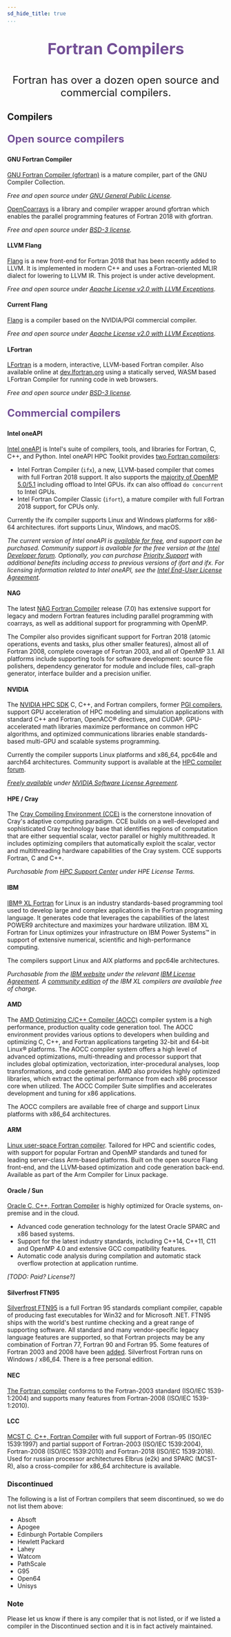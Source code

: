 ```yaml
---
sd_hide_title: true
...
```


<p style="text-align: center;font-size:36px;color:#734f96;"><b>Fortran Compilers</b></p>
<p style="text-align: center;font-size:24px;">Fortran has over a dozen open source and commercial compilers.</p>

## Compilers

<p style="font-size:24px;color:#734f96;"><b>Open source compilers</b></p>

<h4> <b> GNU Fortran Compiler</b></h4>

[GNU Fortran Compiler (gfortran)](https://gcc.gnu.org/fortran/) is a mature
compiler, part of the GNU Compiler Collection.

*Free and open source under
[GNU General Public License](https://gcc.gnu.org/onlinedocs/gcc-4.2.4/gfortran/Copying.html#Copying).*

[OpenCoarrays](http://www.opencoarrays.org/) is a library and compiler wrapper
around gfortran which enables the parallel programming features of Fortran 2018
with gfortran.

*Free and open source under
[BSD-3 license](https://github.com/sourceryinstitute/OpenCoarrays/blob/main/LICENSE).*

<h4> <b> LLVM Flang</b></h4>

[Flang](https://github.com/llvm/llvm-project/tree/main/flang)
is a new front-end for Fortran 2018 that has been recently
added to LLVM.
It is implemented in modern C++ and uses a Fortran-oriented MLIR dialect for lowering to LLVM IR.
This project is under active development.

*Free and open source under
[Apache License v2.0 with LLVM Exceptions](https://github.com/llvm/llvm-project/blob/main/flang/LICENSE.TXT).*

<h4> <b> Current Flang</b></h4>

[Flang](https://github.com/flang-compiler/flang) is a compiler based on the
NVIDIA/PGI commercial compiler.

*Free and open source under
[Apache License v2.0 with LLVM Exceptions](https://github.com/flang-compiler/flang/blob/master/LICENSE.txt).*

<h4> <b> LFortran </b></h4>

[LFortran](https://lfortran.org) is a modern, interactive, LLVM-based Fortran
compiler.
Also available online at [dev.lfortran.org](https://dev.lfortran.org/) using a statically served, WASM based LFortran Compiler for running code in web browsers.

*Free and open source under
[BSD-3 license](https://github.com/lfortran/lfortran/blob/main/LICENSE).*

<p style="font-size:24px;color:#734f96;"><b>Commercial compilers</b></p>

<h4> <b> Intel oneAPI</b></h4>

[Intel oneAPI](https://software.intel.com/content/www/us/en/develop/tools/oneapi/all-toolkits.html)
is Intel's suite of compilers, tools, and libraries for Fortran, C, C++, and
Python. Intel oneAPI HPC Toolkit provides
[two Fortran compilers](https://software.intel.com/content/www/us/en/develop/articles/intel-oneapi-fortran-compiler-release-notes.html):

- Intel Fortran Compiler (`ifx`), a new, LLVM-based compiler
  that comes with full Fortran 2018 support. It also supports the [majority of OpenMP 5.0/5.1](https://www.intel.com/content/www/us/en/developer/articles/technical/fortran-language-and-openmp-features-in-ifx.html) including offload to Intel GPUs. 
  ifx can also offload `do concurrent` to Intel GPUs.
- Intel Fortran Compiler Classic (`ifort`), a mature compiler
  with full Fortran 2018 support, for CPUs only.

Currently the ifx compiler supports Linux and Windows platforms for x86-64 architectures. ifort supports Linux, Windows, and macOS.

*The current version of Intel oneAPI is
[available for free](https://www.intel.com/content/www/us/en/developer/articles/tool/oneapi-standalone-components.html),
and support can be purchased.
Community support is available for the free version at the [Intel Developer forum](https://community.intel.com/t5/Intel-Fortran-Compiler/bd-p/fortran-compiler).
Optionally, you can purchase [Priority Support](https://www.intel.com/content/www/us/en/developer/get-help/priority-support.html) with additional benefits including access to previous versions of ifort and ifx.
For licensing information related to Intel oneAPI, see the
[Intel End-User License Agreement](https://www.intel.com/content/www/us/en/developer/articles/license/end-user-license-agreement.html)*.

<h4> <b> NAG </b></h4>

The latest [NAG Fortran Compiler](https://nag.com/nag-compiler)
release (7.0) has extensive support for legacy and modern Fortran features including parallel programming with coarrays, as well as additional support for programming with OpenMP.

The Compiler also provides significant support for Fortran 2018 (atomic
operations, events and tasks, plus other smaller features), almost all of
Fortran 2008, complete coverage of Fortran 2003, and all of OpenMP 3.1. All
platforms include supporting tools for software development: source file
polishers, dependency generator for module and include files, call-graph
generator, interface builder and a precision unifier.

<h4> <b> NVIDIA</b></h4>

The [NVIDIA HPC SDK](https://developer.nvidia.com/hpc-sdk) C, C++, and Fortran compilers, former [PGI compilers](https://www.pgroup.com/products/index.htm), support GPU acceleration of HPC modeling and simulation applications with standard C++ and Fortran, OpenACC® directives, and CUDA®. GPU-accelerated math libraries maximize performance on common HPC algorithms, and optimized communications libraries enable standards-based multi-GPU and scalable systems programming.

Currently the compiler supports Linux platforms and x86_64, ppc64le and aarch64 architectures.
Community support is available at the [HPC compiler forum](https://forums.developer.nvidia.com/c/accelerated-computing/hpc-compilers/nvc-nvc-and-nvfortran/313).

*[Freely available](https://developer.nvidia.com/hpc-sdk-downloads) under
[NVIDIA Software License Agreement](https://docs.nvidia.com/hpc-sdk/eula/index.html).*

<h4> <b> HPE / Cray</b></h4>

The [Cray Compiling Environment (CCE)](https://developer.hpe.com/platform/hpe-cray-programming-environment/home/)
is the cornerstone innovation of Cray's adaptive computing paradigm. CCE builds
on a well-developed and sophisticated Cray technology base that identifies
regions of computation that are either sequential scalar, vector parallel or
highly multithreaded. It includes optimizing compilers that automatically
exploit the scalar, vector and multithreading hardware capabilities of the Cray
system. CCE supports Fortran, C and C++.

*Purchasable from
[HPC Support Center](https://support.hpe.com/connect/s/product) under HPE
License Terms.*

<h4> <b> IBM </b></h4>

[IBM® XL Fortran](https://www.ibm.com/us-en/marketplace/xl-fortran-linux-compiler-power)
for Linux is an industry standards-based programming tool used to develop large
and complex applications in the Fortran programming language. It generates code
that leverages the capabilities of the latest POWER9 architecture and maximizes
your hardware utilization. IBM XL Fortran for Linux optimizes your
infrastructure on IBM Power Systems™ in support of extensive numerical,
scientific and high-performance computing.

The compilers support Linux and AIX platforms and ppc64le architectures.

*Purchasable from the
[IBM website](https://www.ibm.com/products/fortran-compiler-family) under the
relevant
[IBM License Agreement](https://www.ibm.com/about/software-licensing/us-en). A
[community edition](https://www.ibm.com/products/open-xl-fortran-linux-compiler-power)
of the IBM XL compilers are available free of charge.*

<h4> <b> AMD </b></h4>

The [AMD Optimizing C/C++ Compiler (AOCC)](https://developer.amd.com/amd-aocc/)
compiler system is a high performance, production quality code generation tool.
The AOCC environment provides various options to developers when building and
optimizing C, C++, and Fortran applications targeting 32-bit and 64-bit Linux®
platforms. The AOCC compiler system offers a high level of advanced
optimizations, multi-threading and processor support that includes global
optimization, vectorization, inter-procedural analyses, loop transformations,
and code generation. AMD also provides highly optimized libraries, which extract
the optimal performance from each x86 processor core when utilized. The AOCC
Compiler Suite simplifies and accelerates development and tuning for x86
applications.

The AOCC compilers are available free of charge and support Linux platforms with x86_64 architectures.

<h4> <b> ARM </b></h4>

[Linux user-space Fortran compiler](https://developer.arm.com/tools-and-software/server-and-hpc/compile/arm-compiler-for-linux/arm-fortran-compiler).
Tailored for HPC and scientific codes, with support for popular Fortran and
OpenMP standards and tuned for leading server-class Arm-based platforms. Built
on the open source Flang front-end, and the LLVM‑based optimization and code
generation back-end. Available as part of the Arm Compiler for Linux package.

<h4> <b> Oracle / Sun </b></h4>

[Oracle C, C++, Fortran Compiler](https://www.oracle.com/application-development/technologies/developerstudio-features.html)
is highly optimized for Oracle systems, on-premise and in the cloud.

- Advanced code generation technology for the latest Oracle SPARC and x86 based systems.
- Support for the latest industry standards, including C++14, C++11, C11 and OpenMP 4.0 and extensive GCC compatibility features.
- Automatic code analysis during compilation and automatic stack overflow protection at application runtime.

*[TODO: Paid? License?]*

<h4> <b> Silverfrost FTN95 </b></h4>

[Silverfrost FTN95](https://www.silverfrost.com/) is a full Fortran 95 standards
compliant compiler, capable of producing fast executables for Win32 and for
Microsoft .NET. FTN95 ships with the world's best runtime checking and a great
range of supporting software. All standard and many vendor-specific legacy
language features are supported, so that Fortran projects may be any combination
of Fortran 77, Fortran 90 and Fortran 95.
Some features of Fortran 2003 and 2008 have been [added](https://www.silverfrost.com/19/ftn95/support/ftn95_revision_history.aspx).
Silverfrost Fortran runs on Windows / x86_64. There is a free personal edition.

<h4> <b> NEC </b></h4>

[The Fortran compiler](https://www.nec.com/en/global/solutions/hpc/sx/tools.html)
conforms to the Fortran-2003 standard (ISO/IEC 1539-1:2004) and supports many
features from Fortran-2008 (ISO/IEC 1539-1:2010).

<h4> <b> LCC </b></h4>

[MCST C, C++, Fortran Compiler](http://mcst.ru/lcc) with full support of Fortran-95
(ISO/IEC 1539:1997) and partial support of Fortran-2003 (ISO/IEC 1539:2004),
Fortran-2008 (ISO/IEC 1539:2010) and Fortran-2018 (ISO/IEC 1539:2018). Used for
russian processor architectures Elbrus (e2k) and SPARC (MCST-R), also a cross-compiler
for x86_64 architecture is available.

<h3> Discontinued </h3>

The following is a list of Fortran compilers that seem discontinued, so we do
not list them above:

- Absoft
- Apogee
- Edinburgh Portable Compilers
- Hewlett Packard
- Lahey
- Watcom
- PathScale
- G95
- Open64
- Unisys

<h3> Note </h3>

Please let us know if there is any compiler that is not listed, or if we listed
a compiler in the Discontinued section and it is in fact actively maintained.
